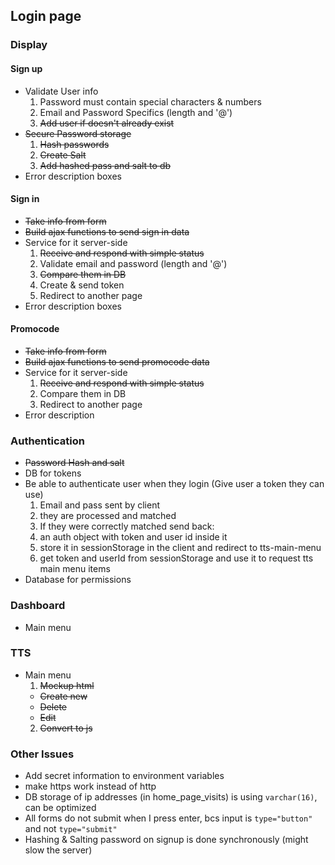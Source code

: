## Login page

### Display

#### Sign up
  
  - Validate User info
    1. Password must contain special characters & numbers
    2. Email and Password Specifics (length and '@')
    3. ~~Add user if doesn't already exist~~
  - ~~Secure Password storage~~
    1. ~~Hash passwords~~
    2. ~~Create Salt~~
    3. ~~Add hashed pass and salt to db~~
  - Error description boxes

#### Sign in
  
  - ~~Take info from form~~
  - ~~Build ajax functions to send sign in data~~
  - Service for it server-side
    1. ~~Receive and respond with simple status~~
    2. Validate email and password (length and '@')
    3. ~~Compare them in DB~~
    4. Create & send token
    5. Redirect to another page
  - Error description boxes
  
#### Promocode

  - ~~Take info from form~~
  - ~~Build ajax functions to send promocode data~~
  - Service for it server-side
    1. ~~Receive and respond with simple status~~
    2. Compare them in DB
    3. Redirect to another page
  - Error description
  
### Authentication

  - ~~Password Hash and salt~~
  - DB for tokens
  - Be able to authenticate user when they login
  (Give user a token they can use)
    1. Email and pass sent by client
    2. they are processed and matched
    3. If they were correctly matched send back:
      1. an auth object with token and user id inside it
      2. store it in sessionStorage in the client and redirect to tts-main-menu
      3. get token and userId from sessionStorage and use it to request tts main menu items
  - Database for permissions

### Dashboard
  - Main menu
  
### TTS
  - Main menu
    1. ~~Mockup html~~
      - ~~Create new~~
      - ~~Delete~~
      - ~~Edit~~
    2. ~~Convert to js~~
  
  
### Other Issues

  - Add secret information to environment variables
  - make https work instead of http
  - DB storage of ip addresses (in home_page_visits) is using `varchar(16)`, can be optimized 
  - All forms do not submit when I press enter, bcs input is `type="button"` and not `type="submit"`
  - Hashing & Salting password on signup is done synchronously (might slow the server)
